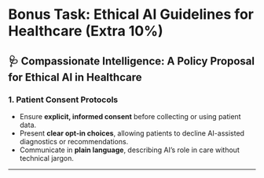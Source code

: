 # Bonus Task: Ethical AI Guidelines for Healthcare (Extra 10%)

## 🩺 Compassionate Intelligence: A Policy Proposal for Ethical AI in Healthcare

### 1. Patient Consent Protocols

- Ensure **explicit, informed consent** before collecting or using patient data.
- Present **clear opt-in choices**, allowing patients to decline AI-assisted diagnostics or recommendations.
- Communicate in **plain language**, describing AI’s role in care without technical jargon.

---
